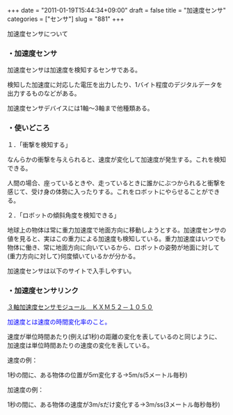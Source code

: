 +++
date = "2011-01-19T15:44:34+09:00"
draft = false
title = "加速度センサ"
categories = ["センサ"]
slug = "881"
+++

加速度センサについて

<h3>・加速度センサ</h3>

加速度センサは加速度を検知するセンサである。

検知した加速度に対応した電圧を出力したり、1バイト程度のデジタルデータを出力するものなどがある。

加速度センサデバイスには1軸～3軸まで他種類ある。

<h3>・使いどころ</h3>

１．｢衝撃を検知する｣

なんらかの衝撃を与えられると、速度が変化して加速度が発生する。これを検知できる。

人間の場合、座っているときや、走っているときに誰かにぶつかられると衝撃を感じて、受け身の体勢に入ったりする。これをロボットにやらせることができる。

２．｢ロボットの傾斜角度を検知できる」

地球上の物体は常に重力加速度で地面方向に移動しようとする。加速度センサの値を見ると、実はこの重力による加速度も検知している。重力加速度はいつでも物体に働き、常に地面方向に向いているから、ロボットの姿勢が地面に対して(重力方向に対して)何度傾いているかが分かる。

加速度センサは以下のサイトで入手しやすい。

<h3>・加速度センサリンク</h3>

<a href="http://akizukidenshi.com/catalog/g/gI-01425/">３軸加速度センサモジュール　ＫＸＭ５２－１０５０</a>

<span style="color:#0000FF">加速度とは速度の時間変化率のこと。

速度が単位時間あたり(例えば1秒)の距離の変化を表しているのと同じように、加速度は単位時間あたりの速度の変化を表している。

速度の例：

1秒の間に、ある物体の位置が5ｍ変化する→5m/s(5メートル毎秒)

加速度の例：

1秒の間に、ある物体の速度が3m/sだけ変化する→3m/ss(3メートル毎秒毎秒)</span>

